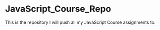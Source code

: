 # JavaScript_Course_Repo
This is the repository I will push all my JavaScript Course assignments to.

